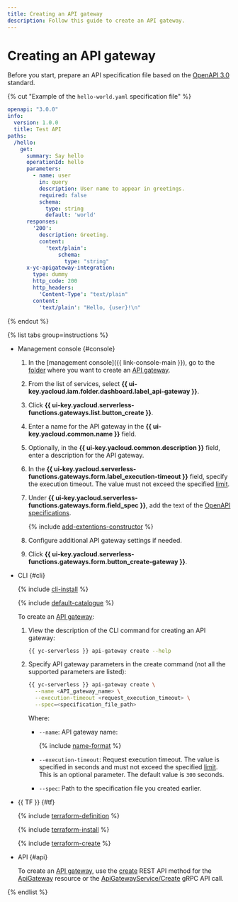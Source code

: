 ```yaml
---
title: Creating an API gateway
description: Follow this guide to create an API gateway.
---
```


# Creating an API gateway

Before you start, prepare an API specification file based on the [OpenAPI 3.0](https://github.com/OAI/OpenAPI-Specification) standard.

{% cut "Example of the `hello-world.yaml` specification file" %}

```yaml
openapi: "3.0.0"
info:
  version: 1.0.0
  title: Test API
paths:
  /hello:
    get:
      summary: Say hello
      operationId: hello
      parameters:
        - name: user
          in: query
          description: User name to appear in greetings.
          required: false
          schema:
            type: string
            default: 'world'
      responses:
        '200':
          description: Greeting.
          content:
            'text/plain':
                schema:
                  type: "string"
      x-yc-apigateway-integration:
        type: dummy
        http_code: 200
        http_headers:
          'Content-Type': "text/plain"
        content:
          'text/plain': "Hello, {user}!\n"
```

{% endcut %}

{% list tabs group=instructions %}

- Management console {#console}

  1. In the [management console]({{ link-console-main }}), go to the [folder](../../resource-manager/concepts/resources-hierarchy.md#folder) where you want to create an [API gateway](../concepts/index.md).
  1. From the list of services, select **{{ ui-key.yacloud.iam.folder.dashboard.label_api-gateway }}**.
  1. Click **{{ ui-key.yacloud.serverless-functions.gateways.list.button_create }}**.
  1. Enter a name for the API gateway in the **{{ ui-key.yacloud.common.name }}** field.
  1. Optionally, in the **{{ ui-key.yacloud.common.description }}** field, enter a description for the API gateway.
  1. In the **{{ ui-key.yacloud.serverless-functions.gateways.form.label_execution-timeout }}** field, specify the execution timeout. The value must not exceed the specified [limit](../concepts/limits.md#api-gw-limits).
  1. Under **{{ ui-key.yacloud.serverless-functions.gateways.form.field_spec }}**, add the text of the [OpenAPI specifications](https://en.wikipedia.org/wiki/OpenAPI_Specification).

      {% include [add-extentions-constructor](../../_includes/api-gateway/add-extentions-constructor.md) %}

  1. Configure additional API gateway settings if needed.
  1. Click **{{ ui-key.yacloud.serverless-functions.gateways.form.button_create-gateway }}**.

- CLI {#cli}

  {% include [cli-install](../../_includes/cli-install.md) %}

  {% include [default-catalogue](../../_includes/default-catalogue.md) %}

  To create an [API gateway](../concepts/index.md):
  1. View the description of the CLI command for creating an API gateway:

     ```bash
     {{ yc-serverless }} api-gateway create --help
     ```

  1. Specify API gateway parameters in the create command (not all the supported parameters are listed):

     ```bash
     {{ yc-serverless }} api-gateway create \
       --name <API_gateway_name> \
       --execution-timeout <request_execution_timeout> \
       --spec=<specification_file_path>
     ```

     Where:
     * `--name`: API gateway name:

         {% include [name-format](../../_includes/name-format.md) %}
     * `--execution-timeout`: Request execution timeout. The value is specified in seconds and must not exceed the specified [limit](../concepts/limits.md#api-gw-limits). This is an optional parameter. The default value is `300` seconds.
     * `--spec`: Path to the specification file you created earlier.

- {{ TF }} {#tf}

  {% include [terraform-definition](../../_tutorials/_tutorials_includes/terraform-definition.md) %}

  {% include [terraform-install](../../_includes/terraform-install.md) %}

  {% include [terraform-create](../../_includes/api-gateway/terraform-create.md) %}

- API {#api}

  To create an [API gateway](../concepts/index.md), use the [create](../apigateway/api-ref/ApiGateway/create.md) REST API method for the [ApiGateway](../apigateway/api-ref/ApiGateway/index.md) resource or the [ApiGatewayService/Create](../apigateway/api-ref/grpc/ApiGateway/create.md) gRPC API call.


{% endlist %}